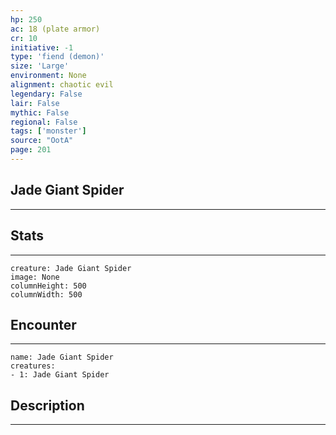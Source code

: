 ```yaml
---
hp: 250
ac: 18 (plate armor)
cr: 10
initiative: -1
type: 'fiend (demon)'    
size: 'Large'
environment: None
alignment: chaotic evil
legendary: False
lair: False
mythic: False
regional: False
tags: ['monster']
source: "OotA"
page: 201
---
```


## Jade Giant Spider
---



## Stats
---

```statblock
creature: Jade Giant Spider
image: None
columnHeight: 500
columnWidth: 500
```

## Encounter
---

```encounter-table
name: Jade Giant Spider
creatures:
- 1: Jade Giant Spider
```

## Description
---




